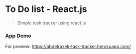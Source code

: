 # To Do list - React.js

> Simple task tracker using react.js

### App Demo

For preview: https://abdelrazek-task-tracker.herokuapp.com/
